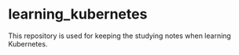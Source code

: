 # learning_kubernetes
This repository is used for keeping the studying notes when learning Kubernetes.
